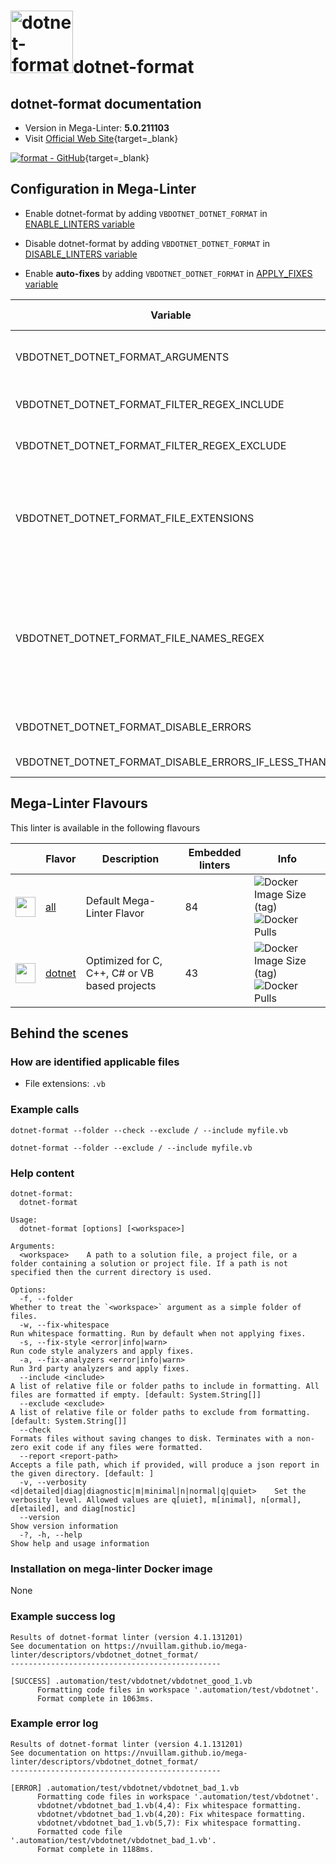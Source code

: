 <!-- markdownlint-disable MD033 MD041 -->
<!-- Generated by .automation/build.py, please do not update manually -->
# <a href="https://github.com/dotnet/format" target="blank" title="Visit linter Web Site"><img src="https://user-images.githubusercontent.com/9797472/61659851-6bbdc880-ac7d-11e9-95f7-d30c7de1a18a.png" alt="dotnet-format" height="100px" class="megalinter-logo"></a>dotnet-format

## dotnet-format documentation

- Version in Mega-Linter: **5.0.211103**
- Visit [Official Web Site](https://github.com/dotnet/format#readme){target=_blank}

[![format - GitHub](https://gh-card.dev/repos/dotnet/format.svg?fullname=)](https://github.com/dotnet/format){target=_blank}

## Configuration in Mega-Linter

- Enable dotnet-format by adding `VBDOTNET_DOTNET_FORMAT` in [ENABLE_LINTERS variable](https://nvuillam.github.io/mega-linter/configuration/#activation-and-deactivation)
- Disable dotnet-format by adding `VBDOTNET_DOTNET_FORMAT` in [DISABLE_LINTERS variable](https://nvuillam.github.io/mega-linter/configuration/#activation-and-deactivation)

- Enable **auto-fixes** by adding `VBDOTNET_DOTNET_FORMAT` in [APPLY_FIXES variable](https://nvuillam.github.io/mega-linter/configuration/#apply-fixes)

| Variable                                           | Description                                                                                                                                                                                  | Default value      |
|----------------------------------------------------|----------------------------------------------------------------------------------------------------------------------------------------------------------------------------------------------|--------------------|
| VBDOTNET_DOTNET_FORMAT_ARGUMENTS                   | User custom arguments to add in linter CLI call<br/>Ex: `-s --foo "bar"`                                                                                                                     |                    |
| VBDOTNET_DOTNET_FORMAT_FILTER_REGEX_INCLUDE        | Custom regex including filter<br/>Ex: `(src|lib)`                                                                                                                                            | Include every file |
| VBDOTNET_DOTNET_FORMAT_FILTER_REGEX_EXCLUDE        | Custom regex excluding filter<br/>Ex: `(test|examples)`                                                                                                                                      | Exclude no file    |
| VBDOTNET_DOTNET_FORMAT_FILE_EXTENSIONS             | Allowed file extensions. `"*"` matches any extension, `""` matches empty extension. Empty list excludes all files<br/>Ex: `[".py", ""]`                                                      | `[".vb"]`          |
| VBDOTNET_DOTNET_FORMAT_FILE_NAMES_REGEX            | File name regex filters. Regular expression list for filtering files by their base names using regex full match. Empty list includes all files<br/>Ex: `["Dockerfile(-.+)?", "Jenkinsfile"]` | Include every file |
| VBDOTNET_DOTNET_FORMAT_DISABLE_ERRORS              | Run linter but consider errors as warnings                                                                                                                                                   | `true`             |
| VBDOTNET_DOTNET_FORMAT_DISABLE_ERRORS_IF_LESS_THAN | Maximum number of errors allowed                                                                                                                                                             | `0`                |

## Mega-Linter Flavours

This linter is available in the following flavours

| <!-- -->                                                                                                                                                  | Flavor                                                           | Description                                   | Embedded linters | Info                                                                                                                                                                                 |
|-----------------------------------------------------------------------------------------------------------------------------------------------------------|------------------------------------------------------------------|-----------------------------------------------|------------------|--------------------------------------------------------------------------------------------------------------------------------------------------------------------------------------|
| <img src="https://github.com/nvuillam/mega-linter/raw/master/docs/assets/images/mega-linter-square.png" alt="" height="32px" class="megalinter-icon"></a> | [all](https://nvuillam.github.io/mega-linter/supported-linters/) | Default Mega-Linter Flavor                    | 84               | ![Docker Image Size (tag)](https://img.shields.io/docker/image-size/nvuillam/mega-linter/v4) ![Docker Pulls](https://img.shields.io/docker/pulls/nvuillam/mega-linter)               |
| <img src="https://github.com/nvuillam/mega-linter/raw/master/docs/assets/icons/dotnet.ico" alt="" height="32px" class="megalinter-icon"></a>              | [dotnet](https://nvuillam.github.io/mega-linter/flavors/dotnet/) | Optimized for C, C++, C# or VB based projects | 43               | ![Docker Image Size (tag)](https://img.shields.io/docker/image-size/nvuillam/mega-linter-dotnet/v4) ![Docker Pulls](https://img.shields.io/docker/pulls/nvuillam/mega-linter-dotnet) |

## Behind the scenes

### How are identified applicable files

- File extensions: `.vb`

<!-- markdownlint-disable -->
<!-- /* cSpell:disable */ -->

### Example calls

```shell
dotnet-format --folder --check --exclude / --include myfile.vb
```

```shell
dotnet-format --folder --exclude / --include myfile.vb
```


### Help content

```shell
dotnet-format:
  dotnet-format

Usage:
  dotnet-format [options] [<workspace>]

Arguments:
  <workspace>    A path to a solution file, a project file, or a folder containing a solution or project file. If a path is not specified then the current directory is used.

Options:
  -f, --folder                                                               Whether to treat the `<workspace>` argument as a simple folder of files.
  -w, --fix-whitespace                                                       Run whitespace formatting. Run by default when not applying fixes.
  -s, --fix-style <error|info|warn>                                          Run code style analyzers and apply fixes.
  -a, --fix-analyzers <error|info|warn>                                      Run 3rd party analyzers and apply fixes.
  --include <include>                                                        A list of relative file or folder paths to include in formatting. All files are formatted if empty. [default: System.String[]]
  --exclude <exclude>                                                        A list of relative file or folder paths to exclude from formatting. [default: System.String[]]
  --check                                                                    Formats files without saving changes to disk. Terminates with a non-zero exit code if any files were formatted.
  --report <report-path>                                                     Accepts a file path, which if provided, will produce a json report in the given directory. [default: ]
  -v, --verbosity <d|detailed|diag|diagnostic|m|minimal|n|normal|q|quiet>    Set the verbosity level. Allowed values are q[uiet], m[inimal], n[ormal], d[etailed], and diag[nostic]
  --version                                                                  Show version information
  -?, -h, --help                                                             Show help and usage information

```

### Installation on mega-linter Docker image

None

### Example success log

```shell
Results of dotnet-format linter (version 4.1.131201)
See documentation on https://nvuillam.github.io/mega-linter/descriptors/vbdotnet_dotnet_format/
-----------------------------------------------

[SUCCESS] .automation/test/vbdotnet/vbdotnet_good_1.vb
      Formatting code files in workspace '.automation/test/vbdotnet'.
      Format complete in 1063ms.

```

### Example error log

```shell
Results of dotnet-format linter (version 4.1.131201)
See documentation on https://nvuillam.github.io/mega-linter/descriptors/vbdotnet_dotnet_format/
-----------------------------------------------

[ERROR] .automation/test/vbdotnet/vbdotnet_bad_1.vb
      Formatting code files in workspace '.automation/test/vbdotnet'.
      vbdotnet/vbdotnet_bad_1.vb(4,4): Fix whitespace formatting.
      vbdotnet/vbdotnet_bad_1.vb(4,20): Fix whitespace formatting.
      vbdotnet/vbdotnet_bad_1.vb(5,7): Fix whitespace formatting.
      Formatted code file '.automation/test/vbdotnet/vbdotnet_bad_1.vb'.
      Format complete in 1188ms.

```
